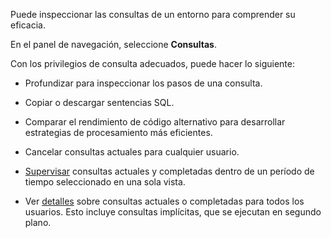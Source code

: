 Puede inspeccionar las consultas de un entorno para comprender su eficacia.

En el panel de navegación, seleccione **Consultas**.

Con los privilegios de consulta adecuados, puede hacer lo siguiente:

-   Profundizar para inspeccionar los pasos de una consulta.

-   Copiar o descargar sentencias SQL.

-   Comparar el rendimiento de código alternativo para desarrollar estrategias de procesamiento más eficientes.

-   Cancelar consultas actuales para cualquier usuario.

-   [Supervisar](poc1712163264099.md) consultas actuales y completadas dentro de un período de tiempo seleccionado en una sola vista.

-   Ver [detalles](zvd1688067459510.md) sobre consultas actuales o completadas para todos los usuarios. Esto incluye consultas implícitas, que se ejecutan en segundo plano.
